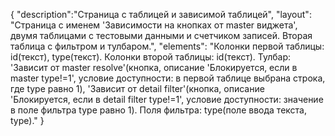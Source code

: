 {
"description":"Страница с таблицей и зависимой таблицей",
"layout": "Страница с именем 'Зависимости на кнопках от master виджета', двумя таблицами с тестовыми данными и счетчиком записей. Вторая таблица с фильтром и тулбаром.",
"elements": "Колонки первой таблицы: id(текст), type(текст).
Колонки второй таблицы: id(текст).
Тулбар: 'Зависит от master resolve'(кнопка, описание 'Блокируется, если в master type!=1', условие доступности:  в первой таблице выбрана строка, где type равно 1),
'Зависит от detail filter'(кнопка, описание 'Блокируется, если в detail filter type!=1', условие доступности: значение в поле фильтра type равно 1).
Поля фильтра: type(поле ввода текста, type)."
}
